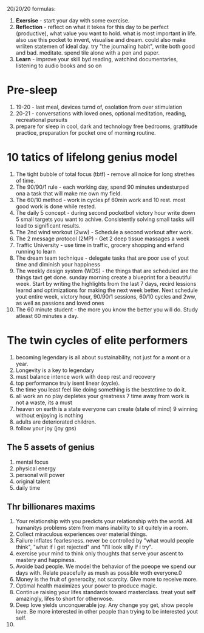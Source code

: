 20/20/20 formulas:
1. **Exersise** - start your day with some exercise.
2. **Reflection** - reflect on what it tekea for this day to be perfect (productive), what value you want to hold. what is most important in life. also use this pocket to invent, visualise and dream. could also make wriiten statemen of ideal day. 
try "the journaling habit", write both good and bad. meditate. spend tile alone with a pen and paper. 
3. **Learn** - improve your skill byd reading, watchind documentaries, listening to audio books and so on


# Pre-sleep
1. 19-20 - last meal, devices turnd of, osolation from over stimulation 
2. 20-21 - conversations with loved ones, optional meditation, reading, recreational pursuits
3. prepare for sleep in cool, dark and technology free bedrooms, grattitude practice, preparation for pocket one of morning routine.

# 10 tatics of lifelong genius model
1. The tight bubble of total focus (tbtf) - remove all noice for long strethes of time.
2. The 90/90/1 rule - each working day, spend 90 minutes undesturped ona a task that will make me own my field.
3. The 60/10 method - work in cycles pf 60min work and 10 rest. most good work is done while rested.
4. The daily 5 concept - during second pocketbof victory hour write down 5 small targets you want to achive. Consistently solving small tasks will lead to significant results.
5. The 2nd wind workout (2ww) - Schedule a second workout after work.
6. The 2 message protocol (2MP) - Get 2 deep tissue massages a week
7. Traffic University - use time in traffic, grocery shopping and erfand running to learn
8. The dream team technique - delegate tasks that are poor use of yout time and diminish your happiness
9. The weekly design system (WDS) - the things that are scheduled are the things tavt get done. sunday morning create a blueprint for a beautiful week. Start by writing the highlights from the last 7 days, recird lessions learnd and optimizations for making the next week better. Next schedule yout entire week, victory hour, 90/90/1 sessions, 60/10 cycles and 2ww, as well as passions and loved ones
10. The 60 minute student - the more you know the better you will do. Study atleast 60 minutes a day.

# The twin cycles of elite performers
1. becoming legendary is all about sustainability, not just for a mont or a year.
2. Longevity is a key to legendary
3. must balance intence work with deep rest and recovery
4. top performance truly isent linear (cycle).
5. the time you least feel like doing something is the bestctime to do it.
6. all work an no play depletes your greatness
7 time away from work is not a waste, its a must
8. heaven on earth is a state everyone can create (state of mind)
9 winning without enjoying is nothing
10. adults are deteriorated children.
11. follow your joy (joy gps)

## The 5 assets of genius
1. mental focus
2. physical energy
3. personal will power
4. original talent
5. daily time

## Thr billionares maxims
1. Your relationship with you predicts your relationship with the world. All humanitys problems stem from mans inability to sit quitely in a room.
2. Collect miraculous experiences over material things. 
3. Failure inflates fearlesness. never be controlled by "what would people think", "what if i get rejected" and "I'll look silly if i try".
4. exercise your mind to think only thoughts that serve your ascent to mastery and happiness.
5. Avoide bad people. We model the behavior of the poeope we spend our days with. Relate peacefully as mush as possible woth everyone.0
6. Money is the fruit of generocity, not scarcity. Give more to receive more. 
7. Optimal health maximizes your power to produce magic. 
8. Continue raising your lifes standards toward masterclass. treat yout self amazingly, lifes to short for otherwose. 
9. Deep love yields unconquerable joy. Any change yoy get, show people love. Be more interested in other people than trying to be interested yout self.
10. 





